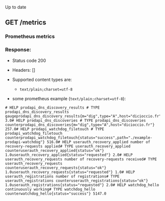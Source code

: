 Up to date
## GET /metrics

### Prometheus metrics


### Response:

- Status code 200
- Headers: []

- Supported content types are:

    - `text/plain;charset=utf-8`

- some prometheus example (`text/plain;charset=utf-8`):

```
# HELP prodapi_dns_discovery_results # TYPE prodapi_dns_discovery_results gaugeprodapi_dns_discovery_results{m="dig",type="A",host="dicioccio.fr"} 3.0# HELP prodapi_dns_discoveries # TYPE prodapi_dns_discoveries counterprodapi_dns_discoveries{m="dig",type="A",host="dicioccio.fr"} 257.0# HELP prodapi_watchdog_filetouch # TYPE prodapi_watchdog_filetouch counterprodapi_watchdog_filetouch{status="success",path="./example-prodapi-watchdog"} 516.0# HELP userauth_recovery_applied number of recovery-requests applied# TYPE userauth_recovery_applied counteruserauth_recovery_applied{status="ok"} 1.0userauth_recovery_applied{status="requested"} 2.0# HELP userauth_recovery_requests number of recovery-requests received# TYPE userauth_recovery_requests counteruserauth_recovery_requests{status="ok"} 1.0userauth_recovery_requests{status="requested"} 1.0# HELP userauth_registrations number of registrations# TYPE userauth_registrations counteruserauth_registrations{status="ok"} 1.0userauth_registrations{status="requested"} 2.0# HELP watchdog_hello continuously working# TYPE watchdog_hello counterwatchdog_hello{status="success"} 5147.0
```


